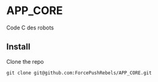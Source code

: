 # APP_CORE
Code C des robots

## Install

Clone the repo
```
git clone git@github.com:ForcePushRebels/APP_CORE.git
```
